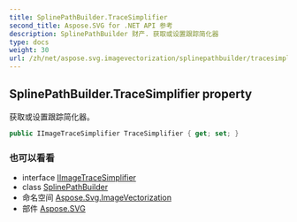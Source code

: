 ```yaml
---
title: SplinePathBuilder.TraceSimplifier
second_title: Aspose.SVG for .NET API 参考
description: SplinePathBuilder 财产. 获取或设置跟踪简化器
type: docs
weight: 30
url: /zh/net/aspose.svg.imagevectorization/splinepathbuilder/tracesimplifier/
---
```

## SplinePathBuilder.TraceSimplifier property

获取或设置跟踪简化器。

```csharp
public IImageTraceSimplifier TraceSimplifier { get; set; }
```

### 也可以看看

* interface [IImageTraceSimplifier](../../iimagetracesimplifier/)
* class [SplinePathBuilder](../)
* 命名空间 [Aspose.Svg.ImageVectorization](../../splinepathbuilder/)
* 部件 [Aspose.SVG](../../../)


